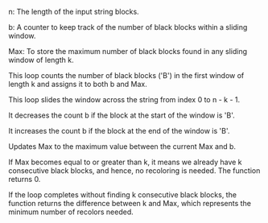 n: The length of the input string blocks.

b: A counter to keep track of the number of black blocks within a sliding window.

Max: To store the maximum number of black blocks found in any sliding window of length k.

This loop counts the number of black blocks ('B') in the first window of length k and assigns it to both b and Max.

This loop slides the window across the string from index 0 to n - k - 1.

It decreases the count b if the block at the start of the window is 'B'.

It increases the count b if the block at the end of the window is 'B'.

Updates Max to the maximum value between the current Max and b.

If Max becomes equal to or greater than k, it means we already have k consecutive black blocks, and hence, no recoloring is needed. The function returns 0.

If the loop completes without finding k consecutive black blocks, the function returns the difference between k and Max, which represents the minimum number of recolors needed.